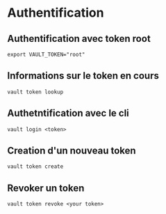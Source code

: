# Authentification

## Authentification avec token root
```
export VAULT_TOKEN="root"
```

## Informations sur le token en cours

```
vault token lookup
```

## Authetntification avec le cli

```
vault login <token>
```

## Creation d'un nouveau token 

```
vault token create
```

## Revoker un token

```
vault token revoke <your token>
```

